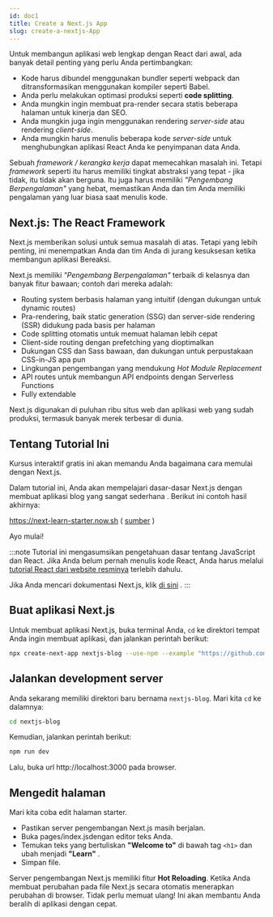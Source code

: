 ```yaml
---
id: doc1
title: Create a Next.js App
slug: create-a-nextjs-App
---
```


Untuk membangun aplikasi web lengkap dengan React dari awal, ada banyak detail penting yang perlu Anda pertimbangkan:

- Kode harus dibundel menggunakan bundler seperti webpack dan ditransformasikan menggunakan kompiler seperti Babel.
- Anda perlu melakukan optimasi produksi seperti **code splitting**.
- Anda mungkin ingin membuat pra-render secara statis beberapa halaman untuk kinerja dan SEO.
- Anda mungkin juga ingin menggunakan rendering _server-side_ atau rendering _client-side_.
- Anda mungkin harus menulis beberapa kode _server-side_ untuk menghubungkan aplikasi React Anda ke penyimpanan data Anda.

Sebuah _framework / kerangka kerja_ dapat memecahkan masalah ini. Tetapi _framework_ seperti itu harus memiliki tingkat abstraksi yang tepat - jika tidak, itu tidak akan berguna. Itu juga harus memiliki _"Pengembang Berpengalaman"_ yang hebat, memastikan Anda dan tim Anda memiliki pengalaman yang luar biasa saat menulis kode.

## Next.js: The React Framework

Next.js memberikan solusi untuk semua masalah di atas. Tetapi yang lebih penting, ini menempatkan Anda dan tim Anda di jurang kesuksesan ketika membangun aplikasi Bereaksi.

Next.js memiliki _"Pengembang Berpengalaman"_ terbaik di kelasnya dan banyak fitur bawaan; contoh dari mereka adalah:

- Routing system berbasis halaman yang intuitif (dengan dukungan untuk dynamic routes)
- Pra-rendering, baik static generation (SSG) dan server-side rendering (SSR) didukung pada basis per halaman
- Code splitting otomatis untuk memuat halaman lebih cepat
- Client-side routing dengan prefetching yang dioptimalkan
- Dukungan CSS dan Sass bawaan, dan dukungan untuk perpustakaan CSS-in-JS apa pun
- Lingkungan pengembangan yang mendukung _Hot Module Replacement_
- API routes untuk membangun API endpoints dengan Serverless Functions
- Fully extendable

Next.js digunakan di puluhan ribu situs web dan aplikasi web yang sudah produksi, termasuk banyak merek terbesar di dunia.

## Tentang Tutorial Ini

Kursus interaktif gratis ini akan memandu Anda bagaimana cara memulai dengan Next.js.

Dalam tutorial ini, Anda akan mempelajari dasar-dasar Next.js dengan membuat aplikasi blog yang sangat sederhana . Berikut ini contoh hasil akhirnya:

https://next-learn-starter.now.sh ( [sumber](https://github.com/vercel/next-learn-starter/tree/master/demo) )

Ayo mulai!

:::note
Tutorial ini mengasumsikan pengetahuan dasar tentang JavaScript dan React. Jika Anda belum pernah menulis kode React, Anda harus melalui [tutorial React dari website resminya](https://reactjs.org/tutorial/tutorial.html) terlebih dahulu.

Jika Anda mencari dokumentasi Next.js, klik [di sini](https://nextjs.org/docs/getting-started) .
:::

## Buat aplikasi Next.js

Untuk membuat aplikasi Next.js, buka terminal Anda, `cd` ke direktori tempat Anda ingin membuat aplikasi, dan jalankan perintah berikut:

```bash
npx create-next-app nextjs-blog --use-npm --example "https://github.com/vercel/next-learn-starter/tree/master/learn-starter"
```

## Jalankan development server

Anda sekarang memiliki direktori baru bernama `nextjs-blog`. Mari kita `cd` ke dalamnya:

```bash
cd nextjs-blog
```

Kemudian, jalankan perintah berikut:

```bash
npm run dev
```

Lalu, buka url http://localhost:3000 pada browser.

## Mengedit halaman

Mari kita coba edit halaman starter.

- Pastikan server pengembangan Next.js masih berjalan.
- Buka pages/index.jsdengan editor teks Anda.
- Temukan teks yang bertuliskan **"Welcome to"** di bawah tag `<h1>` dan ubah menjadi **"Learn"** .
- Simpan file.

Server pengembangan Next.js memiliki fitur **Hot Reloading**. Ketika Anda membuat perubahan pada file Next.js secara otomatis menerapkan perubahan di browser. Tidak perlu memuat ulang! Ini akan membantu Anda beralih di aplikasi dengan cepat.

